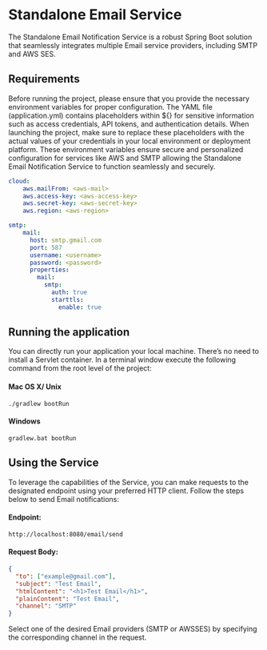 Standalone Email Service
===

The Standalone Email Notification Service is a robust Spring Boot solution that seamlessly integrates multiple Email service providers, including SMTP and AWS SES.

## Requirements
Before running the project, please ensure that you provide the necessary environment variables for proper configuration. The YAML file (application.yml) contains placeholders within ${} for sensitive information such as access credentials, API tokens, and authentication details. When launching the project, make sure to replace these placeholders with the actual values of your credentials in your local environment or deployment platform. These environment variables ensure secure and personalized configuration for services like AWS and SMTP allowing the Standalone Email Notification Service to function seamlessly and securely.

``` YAML
cloud:
    aws.mailFrom: <aws-mail>
    aws.access-key: <aws-access-key>
    aws.secret-key: <aws-secret-key>
    aws.region: <aws-region>

smtp:
    mail:
      host: smtp.gmail.com
      port: 587
      username: <username>
      password: <password>
      properties:
        mail:
          smtp:
            auth: true
            starttls:
              enable: true
```

## Running the application
You can directly run your application your local machine. There’s no need to install a Servlet container. In a terminal window execute the following command from the root level of the project:

#### Mac OS X/ Unix
<code>./gradlew bootRun </code> 

#### Windows
<code>gradlew.bat bootRun </code> 

## Using the Service
To leverage the capabilities of the Service, you can make requests to the designated endpoint using your preferred HTTP client. Follow the steps below to send Email notifications:

#### Endpoint:
```
http://localhost:8080/email/send
```

#### Request Body:
``` JSON
{
  "to": ["example@gmail.com"],
  "subject": "Test Email",
  "htmlContent": "<h1>Test Email</h1>",
  "plainContent": "Test Email",
  "channel": "SMTP"
}
```
Select one of the desired Email providers (SMTP or AWSSES) by specifying the corresponding channel in the request.  
